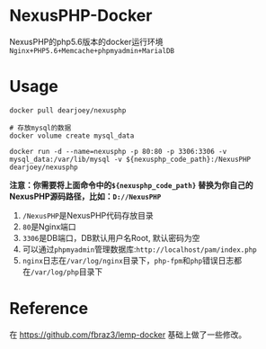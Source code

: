 # NexusPHP-Docker
NexusPHP的php5.6版本的docker运行环境\
`Nginx+PHP5.6+Memcache+phpmyadmin+MarialDB`
# Usage
``` shell
docker pull dearjoey/nexusphp

# 存放mysql的数据
docker volume create mysql_data

docker run -d --name=nexusphp -p 80:80 -p 3306:3306 -v mysql_data:/var/lib/mysql -v ${nexusphp_code_path}:/NexusPHP dearjoey/nexusphp
```
**注意：你需要将上面命令中的`${nexusphp_code_path}` 替换为你自己的NexusPHP源码路径，比如：`D://NexusPHP`**
1. `/NexusPHP`是NexusPHP代码存放目录
2. `80`是Nginx端口
3. `3306`是DB端口，DB默认用户名Root, 默认密码为空
4. 可以通过`phpmyadmin`管理数据库:`http://localhost/pam/index.php`
5. `nginx`日志在`/var/log/nginx`目录下，`php-fpm`和`php`错误日志都在`/var/log/php`目录下



# Reference
在 https://github.com/fbraz3/lemp-docker 基础上做了一些修改。


